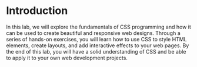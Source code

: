 # Introduction

In this lab, we will explore the fundamentals of CSS programming and how it can be used to create beautiful and responsive web designs. Through a series of hands-on exercises, you will learn how to use CSS to style HTML elements, create layouts, and add interactive effects to your web pages. By the end of this lab, you will have a solid understanding of CSS and be able to apply it to your own web development projects.
